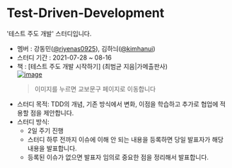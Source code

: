 # Test-Driven-Development 
'테스트 주도 개발' 스터디입니다.  
- 멤버 : 강동민([@riyenas0925](https://github.com/riyenas0925)), 김하늬([@kimhanui](https://github.com/kimhanui))
- 스터디 기간 : 2021-07-28 ~ 08-16
- 책 :  [테스트 주도 개발 시작하기] (최범균 지음|가메출판사)  
    [![image](http://image.kyobobook.co.kr/images/book/xlarge/052/x9788980783052.jpg)](https://www.kyobobook.co.kr/product/detailViewKor.laf?mallGb=KOR&ejkGb=KOR&barcode=9788980783052&orderClick=JAj#N)
    > 이미지를 누르면 교보문구 페이지로 이동합니다
- 스터디 목적: TDD의 개념, 기존 방식에서 변화, 이점을 학습하고 추가로 협업에 적용할 점을 제안합니다.
- 스터디 방식: 
    - 2일 주기 진행
    - 스터디 하루 전까지 이슈에 이해 안 되는 내용을 등록하면 당일 발표자가 해당 내용을 발표합니다.
    - 등록된 이슈가 없으면 발표자 임의로 중요한 점을 정리해서 발표합니다.
